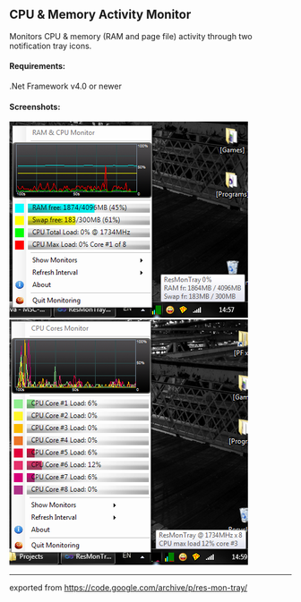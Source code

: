 ## CPU & Memory Activity Monitor

Monitors CPU & memory (RAM and page file) activity through two notification tray icons.

#### Requirements:

.Net Framework v4.0 or newer

#### Screenshots:

![screenshot1](screen1.png)
![screenshot2](screen2.png)

---
exported from https://code.google.com/archive/p/res-mon-tray/
